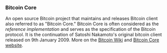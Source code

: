 ### Bitcoin Core

An open source Bitcoin project that maintains and releases Bitcoin client also referred to as "Bitcoin Core." Bitcoin Core is often considered as the *reference implementation* and serves as the specification of the Bitcoin protocol. It is the continuation of Satoshi Nakamoto's original bitcoin client released on 9th January 2009. More on the [Bitcoin Wiki](https://en.bitcoin.it/wiki/Bitcoin_Core) and [Bitcoin Core website](https://bitcoincore.org/).
